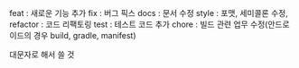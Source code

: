 feat : 새로운 기능 추가
fix : 버그 픽스
docs : 문서 수정
style : 포맷, 세미콜론 수정, 
refactor : 코드 리팩토링
test : 테스트 코드 추가
chore : 빌드 관련 업무 수정(안드로이드의 경우 build, gradle, manifest)

대문자로 해서 쓸 것
